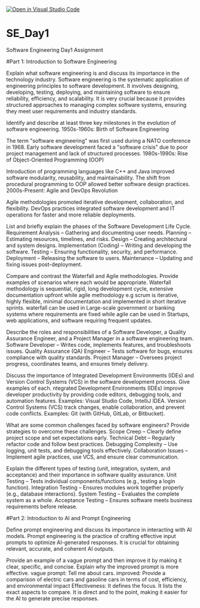 [![Open in Visual Studio Code](https://classroom.github.com/assets/open-in-vscode-2e0aaae1b6195c2367325f4f02e2d04e9abb55f0b24a779b69b11b9e10269abc.svg)](https://classroom.github.com/online_ide?assignment_repo_id=18360220&assignment_repo_type=AssignmentRepo)
# SE_Day1
Software Engineering Day1 Assignment

#Part 1: Introduction to Software Engineering

Explain what software engineering is and discuss its importance in the technology industry.
Software engineering is the systematic application of engineering principles to software development. It involves designing, developing, testing, deploying, and maintaining software to ensure reliability, efficiency, and scalability.
It is very crucial because it provides structured approaches to managing complex software systems, ensuring they meet user requirements and industry standards.

Identify and describe at least three key milestones in the evolution of software engineering.
1950s-1960s: Birth of Software Engineering

The term "software engineering" was first used during a NATO conference in 1968.
Early software development faced a "software crisis" due to poor project management and lack of structured processes.
1980s-1990s: Rise of Object-Oriented Programming (OOP)

Introduction of programming languages like C++ and Java improved software modularity, reusability, and maintainability.
The shift from procedural programming to OOP allowed better software design practices.
2000s-Present: Agile and DevOps Revolution

Agile methodologies promoted iterative development, collaboration, and flexibility.
DevOps practices integrated software development and IT operations for faster and more reliable deployments.

List and briefly explain the phases of the Software Development Life Cycle.
Requirement Analysis – Gathering and documenting user needs.
Planning – Estimating resources, timelines, and risks.
Design – Creating architectural and system designs.
Implementation (Coding) – Writing and developing the software.
Testing – Ensuring functionality, security, and performance.
Deployment – Releasing the software to users.
Maintenance – Updating and fixing issues post-deployment.

Compare and contrast the Waterfall and Agile methodologies. Provide examples of scenarios where each would be appropriate.
Waterfall methodology is sequential, rigid, long development cycle, extensive documentation upfront while agile methodology e.g scrum is iterative, highly flexible, minimal documentation and implemented in short iterative sprints.
waterfall can be used in Large-scale government or banking systems where requirements are fixed while agile can be used in Startups, web applications, and software requiring frequent updates.

Describe the roles and responsibilities of a Software Developer, a Quality Assurance Engineer, and a Project Manager in a software engineering team.
Software Developer – Writes code, implements features, and troubleshoots issues.
Quality Assurance (QA) Engineer – Tests software for bugs, ensures compliance with quality standards.
Project Manager – Oversees project progress, coordinates teams, and ensures timely delivery.

Discuss the importance of Integrated Development Environments (IDEs) and Version Control Systems (VCS) in the software development process. Give examples of each.
ntegrated Development Environments (IDEs) improve developer productivity by providing code editors, debugging tools, and automation features. Examples: Visual Studio Code, IntelliJ IDEA.
Version Control Systems (VCS) track changes, enable collaboration, and prevent code conflicts. Examples: Git (with GitHub, GitLab, or Bitbucket).

What are some common challenges faced by software engineers? Provide strategies to overcome these challenges.
Scope Creep – Clearly define project scope and set expectations early.
Technical Debt – Regularly refactor code and follow best practices.
Debugging Complexity – Use logging, unit tests, and debugging tools effectively.
Collaboration Issues – Implement agile practices, use VCS, and ensure clear communication.

Explain the different types of testing (unit, integration, system, and acceptance) and their importance in software quality assurance.
Unit Testing – Tests individual components/functions (e.g., testing a login function).
Integration Testing – Ensures modules work together properly (e.g., database interactions).
System Testing – Evaluates the complete system as a whole.
Acceptance Testing – Ensures software meets business requirements before release.

#Part 2: Introduction to AI and Prompt Engineering


Define prompt engineering and discuss its importance in interacting with AI models.
Prompt engineering is the practice of crafting effective input prompts to optimize AI-generated responses. It is crucial for obtaining relevant, accurate, and coherent AI outputs.

Provide an example of a vague prompt and then improve it by making it clear, specific, and concise. Explain why the improved prompt is more effective.
vague prompt: Tell me about cars.
improved: Provide a comparison of electric cars and gasoline cars in terms of cost, efficiency, and environmental impact
Effectiveness:
It defines the focus.
It lists the exact aspects to compare.
It is direct and to the point, making it easier for the AI to generate precise responses.
